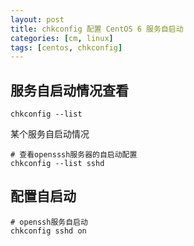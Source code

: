 ```yaml
---
layout: post
title: chkconfig 配置 CentOS 6 服务自启动
categories: [cm, linux]
tags: [centos, chkconfig]
---
```


## 服务自启动情况查看

```
chkconfig --list
```

某个服务自启动情况

```shell
# 查看opensssh服务器的自启动配置
chkconfig --list sshd
```

## 配置自启动

```shell
# openssh服务自启动
chkconfig sshd on
```